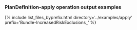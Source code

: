 ### PlanDefinition-apply operation output examples

{% include list_files_byprefix.html directory='../examples/apply' prefix='Bundle-IncreasedRiskExclusions_' %}